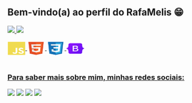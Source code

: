 ## Bem-vindo(a) ao perfil do RafaMelis 😁

 <div>
   <a href="https://github.com/rafamelis">
   <img height="170em" src="https://github-readme-stats.vercel.app/api?username=rafamelis&show_icons=true&theme=dark&include_all_commits=true&count_private=true"/>
   <img height="180em" src="https://github-readme-stats.vercel.app/api/top-langs/?username=rafamelis&layout=compact&langs_count=6&theme=dark"/>

</div>
<div style="display: inline_block"><br>
  <img align="center" alt="Js" height="30" width="40" src="https://raw.githubusercontent.com/devicons/devicon/master/icons/javascript/javascript-plain.svg">
  <img align="center" alt="HTML" height="30" width="40" src="https://raw.githubusercontent.com/devicons/devicon/master/icons/html5/html5-original.svg">
  <img align="center" alt="CSS" height="30" width="40" src="https://raw.githubusercontent.com/devicons/devicon/master/icons/css3/css3-original.svg">
  <img align="center" alt="Bootstrap" height="30" width="40" src="https://raw.githubusercontent.com/devicons/devicon/master/icons/bootstrap/bootstrap-original.svg">
</div>
 
 <br>
 
  ### Para saber mais sobre mim, minhas redes sociais:
 
<div> 
  
  <a href="https://instagram.com/rafamelis" target="_blank"><img src="https://img.shields.io/badge/-Instagram-%23E4405F?style=for-the-badge&logo=instagram&logoColor=white" target="_blank"></a>
  <a href = "mailto:rafaelmelis@gmail.com"><img src="https://img.shields.io/badge/-gmail-%23333?style=for-the-badge&logo=gmail&logoColor=white" target="_blank"></a>
   <a href="https://www.linkedin.com/in/rafael-catarino-206ab01a1/" target="_blank"><img src="https://img.shields.io/badge/-LinkedIn-%230077B5?style=for-the-badge&logo=linkedin&logoColor=white" target="_blank"></a> 
 <a href="https://web.facebook.com/Rafamelis" target="_blank"><img src="https://img.shields.io/badge/-Facebook-%230077B5?style=for-the-badge&logo=Facebook&logoColor=white" target="_blank"></a> 


</div>
